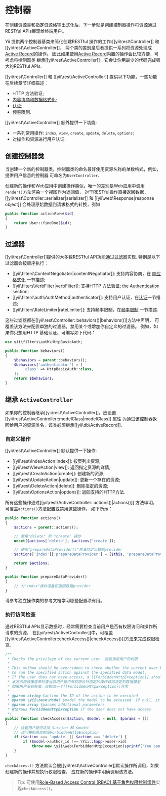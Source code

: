 控制器
===========

在创建资源类和指定资源格输出式化后，下一步就是创建控制器操作将资源通过RESTful APIs展现给终端用户。

Yii 提供两个控制器基类来简化创建RESTful 操作的工作:[[yii\rest\Controller]] 和 [[yii\rest\ActiveController]]，
两个类的差别是后者提供一系列将资源处理成[Active Record](db-active-record.md)的操作。
因此如果使用[Active Record](db-active-record.md)内置的操作会比较方便，可考虑将控制器类
继承[[yii\rest\ActiveController]]，它会让你用最少的代码完成强大的RESTful APIs.

[[yii\rest\Controller]] 和 [[yii\rest\ActiveController]] 提供以下功能，一些功能在后续章节详细描述：

* HTTP 方法验证;
* [内容协商和数据格式化](rest-response-formatting.md);
* [认证](rest-authentication.md);
* [频率限制](rest-rate-limiting.md).

[[yii\rest\ActiveController]] 额外提供一下功能:

* 一系列常用操作: `index`, `view`, `create`, `update`, `delete`, `options`;
* 对操作和资源进行用户认证.


## 创建控制器类 <span id="creating-controller"></span>

当创建一个新的控制器类，控制器类的命名最好使用资源名称的单数格式，例如，提供用户信息的控制器
可命名为`UserController`.

创建新的操作和Web应用中创建操作类似，唯一的差别是Web应用中调用`render()`方法渲染一个视图作为返回值，
对于RESTful操作直接返回数据，[[yii\rest\Controller::serializer|serializer]] 和
[[yii\web\Response|response object]] 会处理原始数据到请求格式的转换，例如

```php
public function actionView($id)
{
    return User::findOne($id);
}
```


## 过滤器 <span id="filters"></span>

[[yii\rest\Controller]]提供的大多数RESTful API功能通过[过滤器](structure-filters.md)实现.
特别是以下过滤器会按顺序执行：

* [[yii\filters\ContentNegotiator|contentNegotiator]]: 支持内容协商，在 [响应格式化](rest-response-formatting.md) 一节描述;
* [[yii\filters\VerbFilter|verbFilter]]: 支持HTTP 方法验证;
  the [Authentication](rest-authentication.md) section;
* [[yii\filters\auth\AuthMethod|authenticator]]: 支持用户认证，在[认证](rest-authentication.md)一节描述;
* [[yii\filters\RateLimiter|rateLimiter]]: 支持频率限制，在[频率限制](rest-rate-limiting.md) 一节描述.

这些过滤器都在[[yii\rest\Controller::behaviors()|behaviors()]]方法中声明，
可覆盖该方法来配置单独的过滤器，禁用某个或增加你自定义的过滤器。
例如，如果你只想用HTTP 基础认证，可编写如下代码：

```php
use yii\filters\auth\HttpBasicAuth;

public function behaviors()
{
    $behaviors = parent::behaviors();
    $behaviors['authenticator'] = [
        'class' => HttpBasicAuth::class,
    ];
    return $behaviors;
}
```


## 继承 `ActiveController` <span id="extending-active-controller"></span>

如果你的控制器继承[[yii\rest\ActiveController]]，应设置[[yii\rest\ActiveController::modelClass|modelClass]] 属性
为通过该控制器返回给用户的资源类名，该类必须继承[[yii\db\ActiveRecord]].


### 自定义操作 <span id="customizing-actions"></span>

[[yii\rest\ActiveController]] 默认提供一下操作:

* [[yii\rest\IndexAction|index]]: 按页列出资源;
* [[yii\rest\ViewAction|view]]: 返回指定资源的详情;
* [[yii\rest\CreateAction|create]]: 创建新的资源;
* [[yii\rest\UpdateAction|update]]: 更新一个存在的资源;
* [[yii\rest\DeleteAction|delete]]: 删除指定的资源;
* [[yii\rest\OptionsAction|options]]: 返回支持的HTTP方法.

所有这些操作通过[[yii\rest\ActiveController::actions()|actions()]] 方法申明，可覆盖`actions()`方法配置或禁用这些操作，
如下所示：

```php
public function actions()
{
    $actions = parent::actions();

    // 禁用"delete" 和 "create" 操作
    unset($actions['delete'], $actions['create']);

    // 使用"prepareDataProvider()"方法自定义数据provider 
    $actions['index']['prepareDataProvider'] = [$this, 'prepareDataProvider'];

    return $actions;
}

public function prepareDataProvider()
{
    // 为"index"操作准备和返回数据provider
}
```

请参考独立操作类的参考文档学习哪些配置项有用。


### 执行访问检查 <span id="performing-access-check"></span>

通过RESTful APIs显示数据时，经常需要检查当前用户是否有权限访问和操作所请求的资源，
在[[yii\rest\ActiveController]]中，可覆盖[[yii\rest\ActiveController::checkAccess()|checkAccess()]]方法来完成权限检查。

```php
/**
 * Checks the privilege of the current user. 检查当前用户的权限
 *
 * This method should be overridden to check whether the current user has the privilege
 * to run the specified action against the specified data model.
 * If the user does not have access, a [[ForbiddenHttpException]] should be thrown.
 * 本方法应被覆盖来检查当前用户是否有权限执行指定的操作访问指定的数据模型
 * 如果用户没有权限，应抛出一个[[ForbiddenHttpException]]异常
 *
 * @param string $action the ID of the action to be executed
 * @param \yii\base\Model $model the model to be accessed. If null, it means no specific model is being accessed.
 * @param array $params additional parameters
 * @throws ForbiddenHttpException if the user does not have access
 */
public function checkAccess($action, $model = null, $params = [])
{
    // 检查用户能否访问 $action 和 $model
    // 访问被拒绝应抛出ForbiddenHttpException 
    if ($action === 'update' || $action === 'delete') {
        if ($model->author_id !== \Yii::$app->user->id)
            throw new \yii\web\ForbiddenHttpException(sprintf('You can only %s articles that you\'ve created.', $action));
    }
}
```

`checkAccess()` 方法默认会被[[yii\rest\ActiveController]]默认操作所调用，如果创建新的操作并想执行权限检查，
应在新的操作中明确调用该方法。

> Tip: 可使用[Role-Based Access Control (RBAC) 基于角色权限控制组件](security-authorization.md)实现`checkAccess()`。
